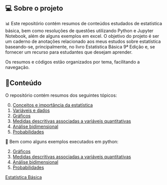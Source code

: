 ## 💻 Sobre o projeto

📊 Este repositório contém resumos de conteúdos estudados de estatística básica, bem como resoluções de questões utilizando Python e Jupyter Notebook, além de alguns exemplos em excel. O objetivo do projeto é ser um caderno de anotações relacionado aos meus estudos sobre estatística baseando-se, principalmente, no livro Estatística Básica 9ª Edição e, se fornecer um recurso para estudantes que desejam aprender. 

Os resumos e códigos estão organizados por tema, facilitando a navegação.

## 📓Conteúdo

O repositório contém resumos dos seguintes tópicos:

0. [Conceitos e importância da estatística](https://github.com/BrunoOlivei/estatistica/blob/main/Estat%C3%ADstica%20B%C3%A1sica/0.%20Conceitos%20e%20Import%C3%A2ncia%20da%20Estat%C3%ADstica.md)
1. [Variáveis e dados](https://github.com/BrunoOlivei/estatistica/blob/main/Estat%C3%ADstica%20B%C3%A1sica/1.%20Tipos%20de%20vari%C3%A1veis.md)
2. [Gráficos](https://github.com/BrunoOlivei/estatistica/blob/main/Estat%C3%ADstica%20B%C3%A1sica/2.%20Gr%C3%A1ficos.md)
3. [Medidas descritivas associadas a variáveis quantitativas](https://github.com/BrunoOlivei/estatistica/blob/main/Estat%C3%ADstica%20B%C3%A1sica/3.%20Medidas%20Descritivas%20Associadas%20a%20Vari%C3%A1veis%20Quantitativas.md)
4. [Análise bidimensional](https://github.com/BrunoOlivei/estatistica/blob/main/Estat%C3%ADstica%20B%C3%A1sica/4.%20An%C3%A1lise%20Bidimensional.md)
5. [Probabilidades](https://github.com/BrunoOlivei/estatistica/blob/main/Estat%C3%ADstica%20B%C3%A1sica/5.%20Probabilidades.md)

🐍 Bem como alguns exemplos executados em python:

2. [Gráficos](https://github.com/BrunoOlivei/estatistica/blob/main/Estat%C3%ADstica%20B%C3%A1sica/2_graficos.ipynb)
3. [Medidas descritivas associadas a variáveis quantitativas](https://github.com/BrunoOlivei/estatistica/blob/main/Estat%C3%ADstica%20B%C3%A1sica/3_medidas_descritivas_associadas_variaveis_quantitativas.ipynb)
4. [Análise bidimensional](https://github.com/BrunoOlivei/estatistica/blob/main/Estat%C3%ADstica%20B%C3%A1sica/4_analise_bidimensional.ipynb)
5. [Probabilidades](https://github.com/BrunoOlivei/estatistica/blob/main/Estat%C3%ADstica%20B%C3%A1sica/5_probabilidades.ipynb)



<a target="_blank" href="https://www.amazon.com.br/gp/search?ie=UTF8&tag=brunoolivei-20&linkCode=ur2&linkId=ba23275b25fded2ad7048def8187100d&camp=1789&creative=9325&index=books&keywords=Estatística Básica">Estatística Básica</a>
